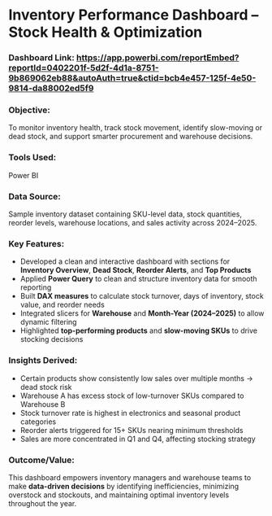 # Inventory Performance Dashboard – Stock Health & Optimization

### Dashboard Link: https://app.powerbi.com/reportEmbed?reportId=0402201f-5d2f-4d1a-8751-9b869062eb88&autoAuth=true&ctid=bcb4e457-125f-4e50-9814-da88002ed5f9

### Objective: 
To monitor inventory health, track stock movement, identify slow-moving or dead stock, and support smarter procurement and warehouse decisions.

### Tools Used:  
Power BI

### Data Source:  
Sample inventory dataset containing SKU-level data, stock quantities, reorder levels, warehouse locations, and sales activity across 2024–2025.


### Key Features:

- Developed a clean and interactive dashboard with sections for **Inventory Overview**, **Dead Stock**, **Reorder Alerts**, and **Top Products**  
- Applied **Power Query** to clean and structure inventory data for smooth reporting  
- Built **DAX measures** to calculate stock turnover, days of inventory, stock value, and reorder needs  
- Integrated slicers for **Warehouse** and **Month-Year (2024–2025)** to allow dynamic filtering  
- Highlighted **top-performing products** and **slow-moving SKUs** to drive stocking decisions  


### Insights Derived:

- Certain products show consistently low sales over multiple months → dead stock risk  
- Warehouse A has excess stock of low-turnover SKUs compared to Warehouse B  
- Stock turnover rate is highest in electronics and seasonal product categories  
- Reorder alerts triggered for 15+ SKUs nearing minimum thresholds  
- Sales are more concentrated in Q1 and Q4, affecting stocking strategy


### Outcome/Value:  
This dashboard empowers inventory managers and warehouse teams to make **data-driven decisions** by identifying inefficiencies, minimizing overstock and stockouts, and maintaining optimal inventory levels throughout the year.
